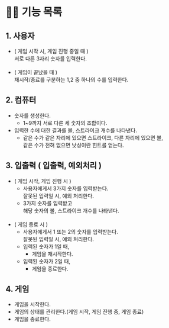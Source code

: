 # 👨‍💻 기능 목록
## 1. 사용자
- ( 게임 시작 시, 게임 진행 중일 때 )<br>서로 다른 3자리 숫자를 입력한다.
<br><br>
- ( 게임이 끝났을 때 )<br>재시작/종료를 구분하는 1,2 중 하나의 수를 입력한다.

## 2. 컴퓨터
- 숫자를 생성한다.
  - 1~9까지 서로 다른 세 숫자의 조합이다.
- 입력한 수에 대한 결과를 볼, 스트라이크 개수를 나타낸다.
  - 같은 수가 같은 자리에 있으면 스트라이크, 다른 자리에 있으면 볼,
  <br> 같은 수가 전혀 없으면 낫싱이란 힌트를 얻는다.
  
## 3. 입출력 ( 입출력, 예외처리 )
- ( 게임 시작, 게임 진행 시 )
    - 사용자에게서 3가지 숫자를 입력받는다.
    <br>잘못된 입력일 시, 예외 처리한다.
    - 3가지 숫자를 입력받고 <br> 해당 숫자의 볼, 스트라이크 개수를 나타낸다.
<br><br>
- ( 게임 종료 시 )
  - 사용자에게서 1 또는 2의 숫자를 입력받는다.
  <br> 잘못된 입력일 시, 예외 처리한다.
  - 입력된 숫자가 1일 때, <br>
    - 게임을 재시작한다.
  - 입력된 숫자가 2일 때,
    - 게임을 종료한다.
## 4. 게임
- 게임을 시작한다.
- 게임의 상태를 관리한다.(게임 시작, 게임 진행 중, 게임 종료)
- 게임을 종료한다.